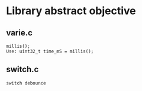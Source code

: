 # Library abstract objective
## varie.c
	millis();
	Use: uint32_t time_mS = millis();
## switch.c
	switch debounce
 